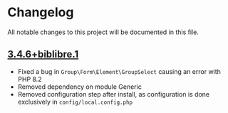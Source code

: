 # Changelog

All notable changes to this project will be documented in this file.

## [3.4.6+biblibre.1]

- Fixed a bug in `Group\Form\Element\GroupSelect` causing an error with PHP 8.2
- Removed dependency on module Generic
- Removed configuration step after install, as configuration is done
  exclusively in `config/local.config.php`

[3.4.6+biblibre.1]: https://github.com/biblibre/omeka-s-module-Group/releases/tag/v3.4.6+biblibre.1

